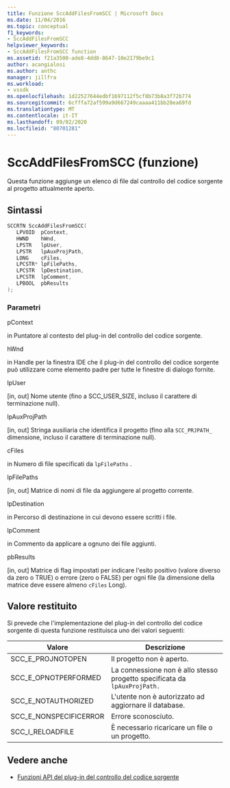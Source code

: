 ```yaml
---
title: Funzione SccAddFilesFromSCC | Microsoft Docs
ms.date: 11/04/2016
ms.topic: conceptual
f1_keywords:
- SccAddFilesFromSCC
helpviewer_keywords:
- SccAddFilesFromSCC function
ms.assetid: f21a3500-ade8-4dd8-8647-10e2179be9c1
author: acangialosi
ms.author: anthc
manager: jillfra
ms.workload:
- vssdk
ms.openlocfilehash: 1d22527644edbf1697112f5cf8b73b8a3f72b774
ms.sourcegitcommit: 6cfffa72af599a9d667249caaaa411bb28ea69fd
ms.translationtype: MT
ms.contentlocale: it-IT
ms.lasthandoff: 09/02/2020
ms.locfileid: "80701281"
---
```

# <a name="sccaddfilesfromscc-function"></a>SccAddFilesFromSCC (funzione)
Questa funzione aggiunge un elenco di file dal controllo del codice sorgente al progetto attualmente aperto.

## <a name="syntax"></a>Sintassi

```cpp
SCCRTN SccAddFilesFromSCC(
   LPVOID  pContext,
   HWND    hWnd,
   LPSTR   lpUser,
   LPSTR   lpAuxProjPath,
   LONG    cFiles,
   LPCSTR* lpFilePaths,
   LPCSTR  lpDestination,
   LPCSTR  lpComment,
   LPBOOL  pbResults
);
```

### <a name="parameters"></a>Parametri
 pContext

in Puntatore al contesto del plug-in del controllo del codice sorgente.

 hWnd

in Handle per la finestra IDE che il plug-in del controllo del codice sorgente può utilizzare come elemento padre per tutte le finestre di dialogo fornite.

 lpUser

[in, out] Nome utente (fino a SCC_USER_SIZE, incluso il carattere di terminazione null).

 lpAuxProjPath

[in, out] Stringa ausiliaria che identifica il progetto (fino alla `SCC_PRJPATH_` dimensione, incluso il carattere di terminazione null).

 cFiles

in Numero di file specificati da `lpFilePaths` .

 lpFilePaths

[in, out] Matrice di nomi di file da aggiungere al progetto corrente.

 lpDestination

in Percorso di destinazione in cui devono essere scritti i file.

 lpComment

in Commento da applicare a ognuno dei file aggiunti.

 pbResults

[in, out] Matrice di flag impostati per indicare l'esito positivo (valore diverso da zero o TRUE) o errore (zero o FALSE) per ogni file (la dimensione della matrice deve essere almeno `cFiles` Long).

## <a name="return-value"></a>Valore restituito
 Si prevede che l'implementazione del plug-in del controllo del codice sorgente di questa funzione restituisca uno dei valori seguenti:

|Valore|Descrizione|
|-----------|-----------------|
|SCC_E_PROJNOTOPEN|Il progetto non è aperto.|
|SCC_E_OPNOTPERFORMED|La connessione non è allo stesso progetto specificata da `lpAuxProjPath.`|
|SCC_E_NOTAUTHORIZED|L'utente non è autorizzato ad aggiornare il database.|
|SCC_E_NONSPECIFICERROR|Errore sconosciuto.|
|SCC_I_RELOADFILE|È necessario ricaricare un file o un progetto.|

## <a name="see-also"></a>Vedere anche
- [Funzioni API del plug-in del controllo del codice sorgente](../extensibility/source-control-plug-in-api-functions.md)

